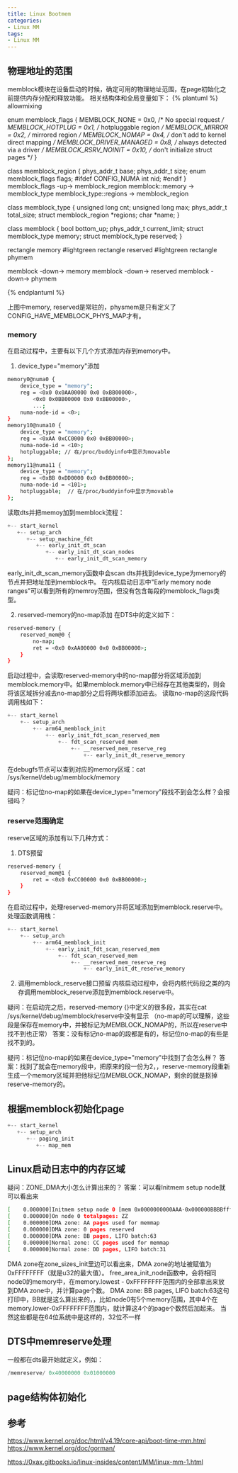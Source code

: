 ```yaml
---
title: Linux Bootmem
categories: 
- Linux MM
tags:
- Linux MM
---
```


## 物理地址的范围
memblock模块在设备启动的时候，确定可用的物理地址范围，在page初始化之前提供内存分配和释放功能。
相关结构体和全局变量如下：
{% plantuml %}
allowmixing

enum memblock_flags {
	MEMBLOCK_NONE		= 0x0,	/* No special request */
	MEMBLOCK_HOTPLUG	= 0x1,	/* hotpluggable region */
	MEMBLOCK_MIRROR		= 0x2,	/* mirrored region */
	MEMBLOCK_NOMAP		= 0x4,	/* don't add to kernel direct mapping */
	MEMBLOCK_DRIVER_MANAGED = 0x8,	/* always detected via a driver */
	MEMBLOCK_RSRV_NOINIT	= 0x10,	/* don't initialize struct pages */
}

class memblock_region {
    phys_addr_t base;
    phys_addr_t size;
    enum memblock_flags flags;
#ifdef CONFIG_NUMA
	int nid;
#endif
}
memblock_flags -up-> memblock_region
memblock::memory -> memblock_type
memblock_type::regions -> memblock_region

class memblock_type {
	unsigned long cnt;
	unsigned long max;
	phys_addr_t total_size;
	struct memblock_region *regions;
	char *name;
}

class memblock {
    bool bottom_up;
    phys_addr_t current_limit;
    struct memblock_type memory;
    struct memblock_type reserved;
}

rectangle memory #lightgreen
rectangle reserved #lightgreen
rectangle phymem

memblock -down-> memory 
memblock -down-> reserved
memblock -down-> phymem

{% endplantuml %}

上图中memory, reserved是常驻的，physmem是只有定义了CONFIG_HAVE_MEMBLOCK_PHYS_MAP才有。


### memory
在启动过程中，主要有以下几个方式添加内存到memory中。
1. device_type="memory"添加
```bash
memory0@numa0 {
    device_type = "memory";
    reg = <0x0 0x0AA00000 0x0 0xBB00000>,
        <0x0 0x0BB00000 0x0 0xBB00000>,
        ...;
    numa-node-id = <0>;
}
memory10@numa10 {
    device_type = "memory";
    reg = <0xAA 0xCC0000 0x0 0xBB00000>; 
    numa-node-id = <10>;
    hotpluggable; // 在/proc/buddyinfo中显示为movable
};
memory11@numa11 {
    device_type = "memory";
    reg = <0xBB 0xDD0000 0x0 0xBB00000>; 
    numa-node-id = <101>;
    hotpluggable;  // 在/proc/buddyinfo中显示为movable
};
```

读取dts并把memoy加到memblock流程：
```c
+-- start_kernel
   +-- setup_arch
      +-- setup_machine_fdt
         +-- early_init_dt_scan
            +-- early_init_dt_scan_nodes
               +-- early_init_dt_scan_memory
```

early_init_dt_scan_memory函数中会scan dts并找到device_type为memory的节点并把地址加到memblock中。
在内核启动日志中"Early memory node ranges"可以看到所有的memroy范围，但没有包含每段的memblock_flags类型。

2. reserved-memory的no-map添加
在DTS中的定义如下：
```bash
reserved-memory {
    reserved_mem@0 {
        no-map;
        ret = <0x0 0xAA00000 0x0 0xBB00000>;
    }
}
```
启动过程中，会读取reserved-memory中的no-map部分将区域添加到memblock.memory中。如果memblock.memory中已经存在其他类型的，则会将该区域拆分减去no-map部分之后将两块都添加进去。
读取no-map的这段代码调用栈如下：
```c
+-- start_kernel
    +-- setup_arch
        +-- arm64_memblock_init
            +-- early_init_fdt_scan_reserved_mem
                +-- fdt_scan_reserved_mem
                    +-- __reserved_mem_reserve_reg
                        +-- early_init_dt_reserve_memory
```

在debugfs节点可以查到对应的memory区域：cat /sys/kernel/debug/memblock/memory

疑问：标记位no-map的如果在device_type="memory"段找不到会怎么样？会报错吗？

### reserve范围确定
reserve区域的添加有以下几种方式：
1. DTS预留
```bash
reserved-memory {
    reserved_mem@1 {
        ret = <0x0 0xCC00000 0x0 0xBB00000>;
    }
}
```
在启动过程中，处理reserved-memory并将区域添加到memblock.reserve中。
处理函数调用栈：
```c
+-- start_kernel
    +-- setup_arch
        +-- arm64_memblock_init
            +-- early_init_fdt_scan_reserved_mem
                +-- fdt_scan_reserved_mem
                    +-- __reserved_mem_reserve_reg
                        +-- early_init_dt_reserve_memory
```

2. 调用memblock_reserve接口预留
内核启动过程中，会将内核代码段之类的内存调用memblock_reserve添加到memblock.reserve中。


疑问：在启动完之后，reserved-memory {}中定义的很多段，其实在cat /sys/kernel/debug/memblock/reserve中没有显示
	（no-map的可以理解，这些段是保存在memory中，并被标记为MEMBLOCK_NOMAP的，所以在reserve中找不到也正常）
答案：没有标记no-map的段都是有的，标记位no-map的有些是找不到的。

疑问：标记位no-map的如果在device_type="memory"中找到了会怎么样？
答案：找到了就会在memory段中，把原来的段一份为2，，reserve-memory段重新生成一个memory区域并把他标记位MEMBLOCK_NOMAP，剩余的就是抠掉reserve-memory的。

## 根据memblock初始化page

```c
+-- start_kernel
   +-- setup_arch
      +-- paging_init
         +-- map_mem
```

## Linux启动日志中的内存区域
疑问：ZONE_DMA大小怎么计算出来的？
答案：可以看Initmem setup node就可以看出来
```bash
[    0.000000]Initmem setup node 0 [mem 0x0000000000AAA-0x000000BBBBffffff]
[    0.000000]On node 0 totalpages: ZZ
[    0.000000]DMA zone: AA pages used for memmap
[    0.000000]DMA zone: 0 pages reserved
[    0.000000]DMA zone: BB pages, LIFO batch:63
[    0.000000]Normal zone: CC pages used for memmap
[    0.000000]Normal zone: DD pages, LIFO batch:31
```
DMA zone在zone_sizes_init里边可以看出来，DMA zone的地址被赋值为0xFFFFFFFF（就是u32的最大值）。
free_area_init_node函数中，会将相同node0的memory中，在memory.lowest - 0xFFFFFFFF范围内的全部拿出来放到DMA zone中，并计算page个数。
DMA zone: BB pages, LIFO batch:63这句打印中，BB就是这么算出来的，，比如node0有5个memory范围，其中4个在memory.lower-0xFFFFFFFF范围内，就计算这4个的page个数然后加起来。
当然这些都是在64位系统中是这样的，32位不一样


## DTS中memreserve处理
一般都在dts最开始就定义，例如：
```c
/memreserve/ 0x40000000 0x01000000
```

## page结构体初始化

## 参考
https://www.kernel.org/doc/html/v4.19/core-api/boot-time-mm.html
https://www.kernel.org/doc/gorman/

https://0xax.gitbooks.io/linux-insides/content/MM/linux-mm-1.html
